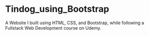 # Tindog_using_Bootstrap
A Website I built using HTML, CSS, and Bootstrap, while following a Fullstack Web Development course on Udemy.
